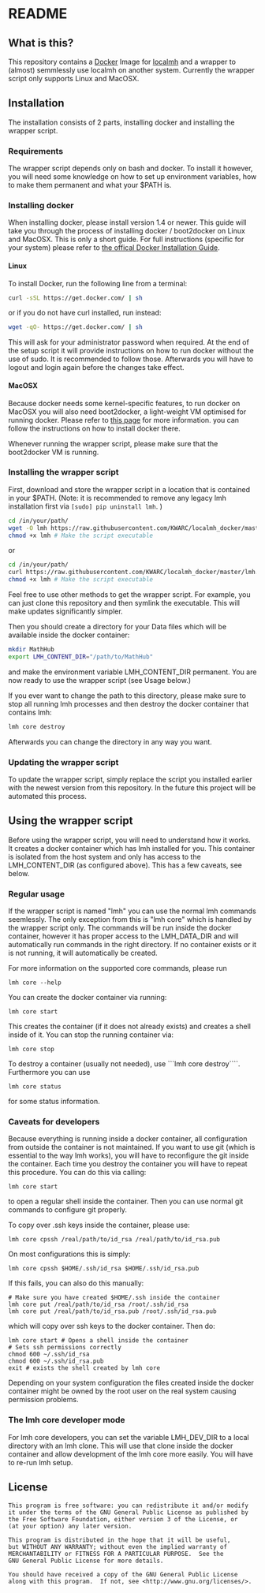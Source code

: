 # README

## What is this?

This repository contains a [Docker](https://www.docker.com/) Image for [localmh](https://github.com/KWARC/localmh) and a wrapper to (almost) semmlessly use localmh on another system. Currently the wrapper script only supports Linux and MacOSX.

## Installation

The installation consists of 2 parts, installing docker and installing the wrapper script.

### Requirements

The wrapper script depends only on bash and docker. To install it however, you will need some knowledge on how to set up environment variables, how to make them permanent and what your $PATH is.

### Installing docker

When installing docker, please install version 1.4 or newer. This guide will take you through the process of installing docker / boot2docker on Linux and MacOSX. This is only a short guide. For full instructions (specific for your system) please refer to [the offical Docker Installation Guide](https://docs.docker.com/installation/).

#### Linux

To install Docker, run the following line from a terminal:
```bash
curl -sSL https://get.docker.com/ | sh
```
or if you do not have curl installed, run instead:
```bash
wget -qO- https://get.docker.com/ | sh
```

This will ask for your administrator password when required. At the end of the setup script it will provide instructions on how to run docker without the use of sudo. It is recommended to follow those. Afterwards you will have to logout and login again before the changes take effect.

#### MacOSX

Because docker needs some kernel-specific features, to run docker on MacOSX you will also need boot2docker, a light-weight VM optimised for running docker. Please refer to [this page](https://docs.docker.com/installation/mac/) for more information. you can follow the instructions on how to install docker there.

Whenever running the wrapper script, please make sure that the boot2docker VM is running.

### Installing the wrapper script

First, download and store the wrapper script in a location that is contained in your $PATH. (Note: it is recommended to remove any legacy lmh installation first via ```[sudo] pip uninstall lmh```. )
```bash
cd /in/your/path/
wget -O lmh https://raw.githubusercontent.com/KWARC/localmh_docker/master/lmh.sh
chmod +x lmh # Make the script executable
```
or
```bash
cd /in/your/path/
curl https://raw.githubusercontent.com/KWARC/localmh_docker/master/lmh.sh > lmh
chmod +x lmh # Make the script executable
```
Feel free to use other methods to get the wrapper script. For example, you can just clone this repository and then symlink the executable. This will make updates significantly simpler.

Then you should create a directory for your Data files which will be available inside the docker container:
```bash
mkdir MathHub
export LMH_CONTENT_DIR="/path/to/MathHub"
```
and make the environment variable LMH_CONTENT_DIR permanent. You are now ready to use the wrapper script (see Usage below.)

If you ever want to change the path to this directory, please make sure to stop all running lmh processes and then destroy the docker container that contains lmh:
```bash
lmh core destroy
```
Afterwards you can change the directory in any way you want.

### Updating the wrapper script

To update the wrapper script, simply replace the script you installed earlier with the newest version from this repository. In the future this project will be automated this process.

## Using the wrapper script

Before using the wrapper script, you will need to understand how it works. It creates a docker container which has lmh installed for you. This container is isolated from the host system and only has access to the LMH_CONTENT_DIR (as configured above). This has a few caveats, see below.

### Regular usage

If the wrapper script is named "lmh" you can use the normal lmh commands seemlessly. The only exception from this is "lmh core" which is handled by the wrapper script only. The commands will be run inside the docker container, however it has proper access to the LMH_DATA_DIR and will automatically run commands in the right directory. If no container exists or it is not running, it will automatically be created.

For more information on the supported core commands, please run
```
lmh core --help
```

You can create the docker container via running:
```
lmh core start
```
This creates the container (if it does not already exists) and creates a shell inside of it.
You can stop the running container via:
```
lmh core stop
```

To destroy a container (usually not needed), use ```lmh core destroy````. Furthermore you can use
```
lmh core status
```
for some status information.

### Caveats for developers

Because everything is running inside a docker container, all configuration from outside the container is not maintained. If you want to use git (which is essential to the way lmh works), you will have to reconfigure the git inside the container. Each time you destroy the container you will have to repeat this procedure. You can do this via calling:
```
lmh core start
```
to open a regular shell inside the container. Then you can use normal git commands to configure git properly.

To copy over .ssh keys inside the container, please use:

```
lmh core cpssh /real/path/to/id_rsa /real/path/to/id_rsa.pub
```
On most configurations this is simply:
```
lmh core cpssh $HOME/.ssh/id_rsa $HOME/.ssh/id_rsa.pub
```

If this fails, you can also do this manually:
```
# Make sure you have created $HOME/.ssh inside the container
lmh core put /real/path/to/id_rsa /root/.ssh/id_rsa
lmh core put /real/path/to/id_rsa.pub /root/.ssh/id_rsa.pub
```
which will copy over ssh keys to the docker container. Then do:

```
lmh core start # Opens a shell inside the container
# Sets ssh permissions correctly
chmod 600 ~/.ssh/id_rsa
chmod 600 ~/.ssh/id_rsa.pub
exit # exists the shell created by lmh core
```

Depending on your system configuration the files created inside the docker container might be owned by the root user on the real system causing permission problems. 

### The lmh core developer mode

For lmh core developers, you can set the variable LMH_DEV_DIR to a local directory with an lmh clone. This will use that clone inside the docker container and allow development of the lmh core more easily. You will have to re-run lmh setup.

## License

    This program is free software: you can redistribute it and/or modify
    it under the terms of the GNU General Public License as published by
    the Free Software Foundation, either version 3 of the License, or
    (at your option) any later version.

    This program is distributed in the hope that it will be useful,
    but WITHOUT ANY WARRANTY; without even the implied warranty of
    MERCHANTABILITY or FITNESS FOR A PARTICULAR PURPOSE.  See the
    GNU General Public License for more details.

    You should have received a copy of the GNU General Public License
    along with this program.  If not, see <http://www.gnu.org/licenses/>.
